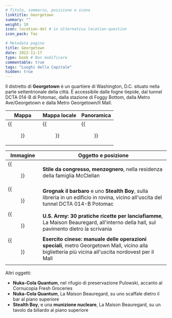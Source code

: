 ```yaml
---
# Titolo, sommario, posizione e icona
linktitle: Georgetown
summary: ""
weight: 10
icon: location-dot # in alternativa location-question
icon_pack: fas

# Metadata pagina
title: Georgetown
date: 2022-11-17
type: book # Non modificare
commentable: true
tags: "Luoghi della Capitale"
hidden: true
---
```



<div class="fo3">


Il distretto di **Georgetown** è un quartiere di Washington, D.C. situato nella parte settentrionale della città. È accessibile dalle fogne tiepide, dal tunnel DCTA 014-B di Potomac, dalla stazione di Foggy Bottom, dalla Metro Ave/Georgetown e dalla Metro Georgetown/Il Mall.


| Mappa | Mappa locale | Panoramica |
| ----- | ------------ | ---------- |
| {{<figure src="fo3/Georgetown_loc.webp">}}  | {{<figure src="fo3/Georgetown_map.webp">}}  |  {{<figure src="fo3/Georgetown.webp">}} |

| Immagine | Oggetto e posizione |
| -------- | ------------------- |
|  {{<figure src="fo3/FO3LCS_McClellan.webp">}} |  **Stile da congresso, menzognero**, nella residenza della famiglia McClellan |
| {{<figure src="fo3/Georgetown_Supplies.webp">}}  |  **Grognak il barbaro** e uno **Stealth Boy**, sulla libreria in un edificio in rovina, vicino all'uscita del tunnel DCTA 014-B Potomac |
| {{<figure src="fo3/USA_30_HFR_La_Maison_Beauregard.webp">}}  | **U.S. Army: 30 pratiche ricette per lanciafiamme**, La Maison Beauregard, all'interno della hall, sul pavimento dietro la scrivania  |
|  {{<figure src="fo3/FO3_CA_SOTM_The_Mall_Metro.webp">}} | **Esercito cinese: manuale delle operazioni speciali**, metro Georgetown Mall, vicino alla biglietteria più vicina all'uscita nordovest per il Mall  |
|   |   |

Altri oggetti:
- **Nuka-Cola Quantum**, nel rifugio di preservazione Pulowski, accanto al Cornucopia Fresh Groceries
- **Nuka-Cola Quantum**, La Maison Beauregard, su uno scaffale dietro il bar al piano superiore
- **Stealth Boy**, e una **munizione nucleare**, La Maison Beauregard, su un tavolo da biliardo al piano superiore

</div>


